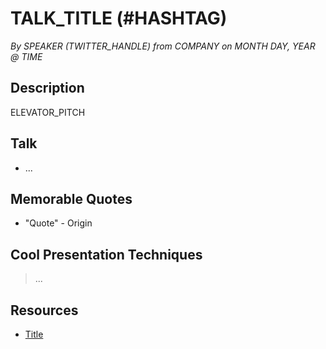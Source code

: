 # TALK_TITLE (#HASHTAG)
*By SPEAKER (TWITTER_HANDLE) from COMPANY on MONTH DAY, YEAR @ TIME*

## Description

ELEVATOR_PITCH

## Talk

- ...

## Memorable Quotes

- "Quote" - Origin

## Cool Presentation Techniques

> ...

## Resources

- [Title](URL)
